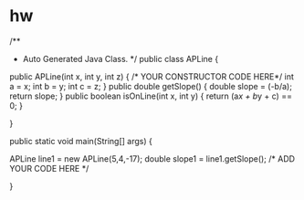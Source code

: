 # hw
/**
 * Auto Generated Java Class.
 */
public class APLine {
  
  public APLine(int x, int y, int z) 
  { 
    /* YOUR CONSTRUCTOR CODE HERE*/
    int a = x;
    int b = y;
    int c = z;
  }
  public double getSlope()
  {
    double slope = (-b/a);
    return slope;
  }
  public boolean isOnLine(int x, int y)
  {
    return (a*x + b*y + c) == 0;
  }
  
}
  
  public static void main(String[] args) { 
    
  
  APLine line1 = new APLine(5,4,-17);
  double slope1 = line1.getSlope();
  /* ADD YOUR CODE HERE */
  
}


